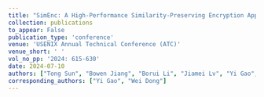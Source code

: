 ```yaml
---
title: "SimEnc: A High-Performance Similarity-Preserving Encryption Approach for Deduplication of Encrypted Docker Images"
collection: publications
to_appear: False
publication_type: 'conference'
venue: 'USENIX Annual Technical Conference (ATC)'
venue_short: ' '
vol_no_pp: '2024: 615-630'
date: 2024-07-10
authors: ["Tong Sun", "Bowen Jiang", "Borui Li", "Jiamei Lv", "Yi Gao", "Wei Dong"]
corresponding_authors: ["Yi Gao", "Wei Dong"]
---
```


